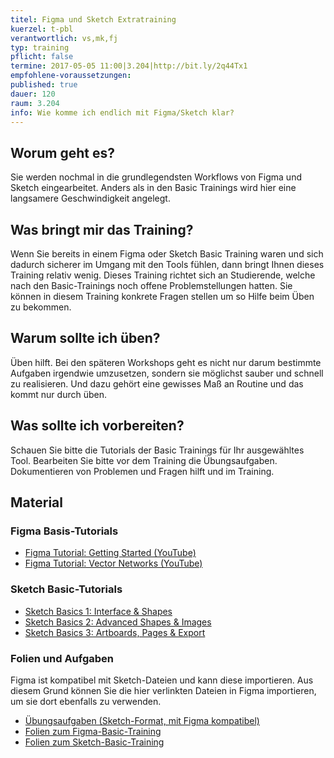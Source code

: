 ```yaml
---
titel: Figma und Sketch Extratraining
kuerzel: t-pbl
verantwortlich: vs,mk,fj
typ: training
pflicht: false
termine: 2017-05-05 11:00|3.204|http://bit.ly/2q44Tx1
empfohlene-voraussetzungen:
published: true
dauer: 120
raum: 3.204
info: Wie komme ich endlich mit Figma/Sketch klar?
---
```


## Worum geht es?

Sie werden nochmal in die grundlegendsten Workflows von Figma und Sketch eingearbeitet. Anders als in den Basic Trainings wird hier eine langsamere Geschwindigkeit angelegt.


## Was bringt mir das Training?

Wenn Sie bereits in einem Figma oder Sketch Basic Training waren und sich dadurch sicherer im Umgang mit den Tools fühlen, dann bringt Ihnen dieses Training relativ wenig. Dieses Training richtet sich an Studierende, welche nach den Basic-Trainings noch offene Problemstellungen hatten. Sie können in diesem Training konkrete Fragen stellen um so Hilfe beim Üben zu bekommen.

## Warum sollte ich üben?

Üben hilft. Bei den späteren Workshops geht es nicht nur darum bestimmte Aufgaben irgendwie umzusetzen, sondern sie möglichst sauber und schnell zu realisieren. Und dazu gehört eine gewisses Maß an Routine und das kommt nur durch üben.

## Was sollte ich vorbereiten?

Schauen Sie bitte die Tutorials der Basic Trainings für Ihr ausgewähltes Tool. Bearbeiten Sie bitte vor dem Training die Übungsaufgaben. Dokumentieren von Problemen und Fragen hilft und im Training.

## Material

### Figma Basis-Tutorials
- [Figma Tutorial: Getting Started (YouTube)](https://www.youtube.com/watch?v=RFi7wQHUP0c)
- [Figma Tutorial: Vector Networks (YouTube)](https://www.youtube.com/watch?v=b-xDRjf5B-8)

### Sketch Basic-Tutorials

- [Sketch Basics 1: Interface & Shapes](https://www.youtube.com/watch?v=DjKnmDRwKEU&list=PLYDNry0Bi-MOnJuxLQ1XSfk3HVLXcHhq2&index=1)
- [Sketch Basics 2: Advanced Shapes & Images](https://www.youtube.com/watch?v=QiWZ8u0IQro&index=2&list=PLYDNry0Bi-MOnJuxLQ1XSfk3HVLXcHhq2)
- [Sketch Basics 3: Artboards, Pages & Export](https://www.youtube.com/watch?v=VgI-G7wMAiU&list=PLYDNry0Bi-MOnJuxLQ1XSfk3HVLXcHhq2&index=3)

### Folien und Aufgaben
Figma ist kompatibel mit Sketch-Dateien und kann diese importieren. Aus diesem Grund können Sie die hier verlinkten Dateien in Figma importieren, um sie dort ebenfalls zu verwenden.
- [Übungsaufgaben (Sketch-Format, mit Figma kompatibel)](../../download/training-sketch-basics/Sketch_Training_GdvK_SS_17_v2.zip)
- [Folien zum Figma-Basic-Training](../../download/training-figma-basics/Figma_Basics_Training_Folien.pdf)
- [Folien zum Sketch-Basic-Training](../../download/training-sketch-basics/Sketch_Training_Kickoff_2017.zip)
